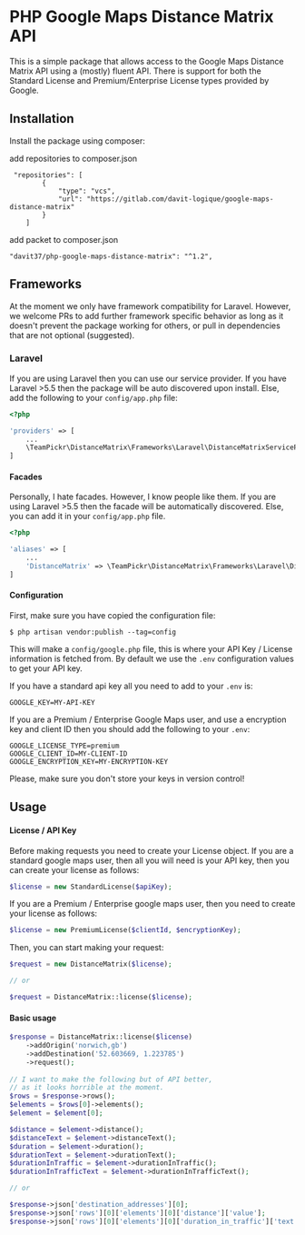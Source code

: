 # PHP Google Maps Distance Matrix API

This is a simple package that allows access to the Google Maps Distance Matrix API using a (mostly) fluent API.
There is support for both the Standard License and Premium/Enterprise License types provided by Google.

## Installation

Install the package using composer:

add repositories to composer.json
```
 "repositories": [
        {
            "type": "vcs",
            "url": "https://gitlab.com/davit-logique/google-maps-distance-matrix"
        }
    ]

```

add packet to composer.json

```
"davit37/php-google-maps-distance-matrix": "^1.2",

```

## Frameworks

At the moment we only have framework compatibility for Laravel. However, we welcome PRs to add further framework
specific behavior as long as it doesn't prevent the package working for others, or pull in dependencies that are
not optional (suggested).

### Laravel

If you are using Laravel then you can use our service provider. If you have Laravel >5.5 then the package
will be auto discovered upon install. Else, add the following to your `config/app.php` file:

```php
<?php

'providers' => [
    ...
    \TeamPickr\DistanceMatrix\Frameworks\Laravel\DistanceMatrixServiceProvider::class,
]
```

#### Facades

Personally, I hate facades. However, I know people like them. If you are using Laravel >5.5 then the facade will
be automatically discovered. Else, you can add it in your `config/app.php` file.

```php
<?php

'aliases' => [
    ...
    'DistanceMatrix' => \TeamPickr\DistanceMatrix\Frameworks\Laravel\DistanceMatrix::class,
]
```
#### Configuration

First, make sure you have copied the configuration file:

```
$ php artisan vendor:publish --tag=config
```

This will make a `config/google.php` file, this is where your API Key / License information is fetched from.
By default we use the `.env` configuration values to get your API key.

If you have a standard api key all you need to add to your `.env` is:

```
GOOGLE_KEY=MY-API-KEY
```

If you are a Premium / Enterprise Google Maps user, and use a encryption key and client ID then you should add
the following to your `.env`:

```
GOOGLE_LICENSE_TYPE=premium
GOOGLE_CLIENT_ID=MY-CLIENT-ID
GOOGLE_ENCRYPTION_KEY=MY-ENCRYPTION-KEY
```

Please, make sure you don't store your keys in version control!

## Usage

#### License / API Key

Before making requests you need to create your License object. If you are a standard google maps user, then all
you will need is your API key, then you can create your license as follows:

```php
$license = new StandardLicense($apiKey);
```

If you are a Premium / Enterprise google maps user, then you need to create your license as follows:
```php
$license = new PremiumLicense($clientId, $encryptionKey);
```

Then, you can start making your request:

```php
$request = new DistanceMatrix($license);

// or

$request = DistanceMatrix::license($license);
```

#### Basic usage

```php
$response = DistanceMatrix::license($license)
    ->addOrigin('norwich,gb')
    ->addDestination('52.603669, 1.223785')
    ->request();
   
// I want to make the following but of API better,
// as it looks horrible at the moment.
$rows = $response->rows();
$elements = $rows[0]->elements();
$element = $element[0];

$distance = $element->distance();
$distanceText = $element->distanceText();
$duration = $element->duration();
$durationText = $element->durationText();
$durationInTraffic = $element->durationInTraffic();
$durationInTrafficText = $element->durationInTrafficText();

// or

$response->json['destination_addresses'][0];
$response->json['rows'][0]['elements'][0]['distance']['value'];
$response->json['rows'][0]['elements'][0]['duration_in_traffic']['text'];
```

